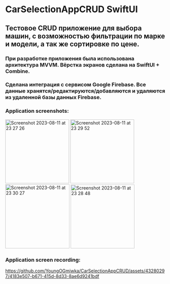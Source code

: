 # CarSelectionAppCRUD SwiftUI
## Тестовое CRUD приложение для выбора машин, с возможностью фильтрации по марке и модели, а так же сортировке по цене.
### При разработке приложения была использована архитектура MVVM. Вёрстка экранов сделана на SwiftUI + Combine.
### Сделана интеграция с сервисом Google Firebase. Все данные хранятся/редактируются/добавляются и удаляются из удаленной базы данных Firebase.
### Application screenshots:
<img width="201" alt="Screenshot 2023-08-11 at 23 27 26" src="https://github.com/YoungOGmiwka/CarSelectionAppCRUD/assets/43280297/05c678b3-f3ba-4451-a68b-29aab684be8a">
<img width="201" alt="Screenshot 2023-08-11 at 23 29 52" src="https://github.com/YoungOGmiwka/CarSelectionAppCRUD/assets/43280297/960386e6-4e42-4f83-befe-f4bb3df6a160">
<img width="202" alt="Screenshot 2023-08-11 at 23 30 27" src="https://github.com/YoungOGmiwka/CarSelectionAppCRUD/assets/43280297/8c06400d-c9d0-4cb9-8414-3eae5b2f5deb">
<img width="201" alt="Screenshot 2023-08-11 at 23 28 48" src="https://github.com/YoungOGmiwka/CarSelectionAppCRUD/assets/43280297/4402f56b-97e7-4a5b-ab75-61c4aee2cf72">

### Application screen recording:
https://github.com/YoungOGmiwka/CarSelectionAppCRUD/assets/43280297/4183e507-b671-415d-8d33-8ae6d9241bdf

